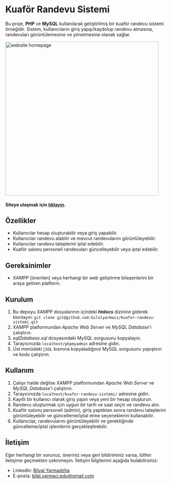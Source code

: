 # Kuaför Randevu Sistemi

Bu proje, **PHP** ve **MySQL** kullanılarak geliştirilmiş bir kuaför randevu sistemi örneğidir. Sistem, kullanıcıların giriş yapıp/kaydolup randevu almasına, randevuları görüntülemesine ve yönetmesine olanak sağlar.

<img width="480" alt="website homepage" src="https://github.com/bilalyarmaci/kuafor-randevu-sistemi/assets/92362207/7e4e822b-b775-4f10-8542-c4ccd2fea6bc">

#### Siteye ulaşmak için <a href="https://kuafor-randevu-sistemi.great-site.net/">tıklayın</a>.

## Özellikler

- Kullanıcılar hesap oluşturabilir veya giriş yapabilir.
- Kullanıcılar randevu alabilir ve mevcut randevularını görüntüleyebilir.
- Kullanıcılar randevu taleplerini iptal edebilir.
- Kuaför salonu personeli randevuları güncelleyebilir veya iptal edebilir.

## Gereksinimler

- XAMPP [önerilen] veya herhangi bir web geliştirme bileşenlerini bir araya getiren platform.

## Kurulum

1. Bu depoyu XAMPP dosyalarının içindeki ***htdocs*** dizinine giderek klonlayın: `git clone git@github.com:bilalyarmaci/kuafor-randevu-sistemi.git`
2. XAMPP platformundan *Apache Web Server* ve *MySQL Database*'i çalıştırın.
3. *sqlDatabase.sql* dosyasındaki MySQL sorgusunu kopyalayın.
4. Tarayıcınızda `localhost/phpmyadmin` adresine gidin.
5.  Üst menüdeki `📃SQL` kısmına kopyaladığınız MySQL sorgusunu yapıştırın ve kodu çalıştırın.

## Kullanım

1. Çalışır halde değilse XAMPP platformundan *Apache Web Server* ve *MySQL Database*'i çalıştırın.
2. Tarayıcınızda `localhost/kuafor-randevu-sistemi/` adresine gidin.
3. Kayıtlı bir kullanıcı olarak giriş yapın veya yeni bir hesap oluşturun.
4. Randevu oluşturmak için uygun bir tarih ve saat seçin ve randevu alın.
5. Kuaför salonu personeli (admin), giriş yaptıktan sonra randevu taleplerini görüntüleyebilir ve güncelleme/iptal etme seçeneklerini kullanabilir.
6. Kullanıcılar, randevularını görüntüleyebilir ve gerektiğinde güncelleme/iptal işlemlerini gerçekleştirebilir.

## İletişim

Eğer herhangi bir sorunuz, öneriniz veya geri bildiriminiz varsa, lütfen iletişime geçmekten çekinmeyin. İletişim bilgilerimi aşağıda bulabilirsiniz:

-   LinkedIn: [Bilyal Yarmadzha](https://www.linkedin.com/in/bilyal-yarmadzha-1915801a0/)
-   E-posta: [bilal.yarmaci.edu@gmail.com](mailto:bilal.yarmaci.edu+kuaforRandevuSistemiGitHub@gmail.com)
